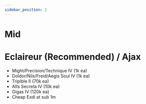 ```yaml
---
sidebar_position: 2
---
```


# Mid

# Eclaireur (Recommended) / Ajax 
- Might/Precision/Technique IV (1k ea)
- Doldor/Nils/Freid/Aegis Soul IV (1k ea)
- Triplble II (70k ea)
- Alts Secreta IV (10k ea)
- Gigas IV (120k ea)
- Cheap Exdi at sub 1m
